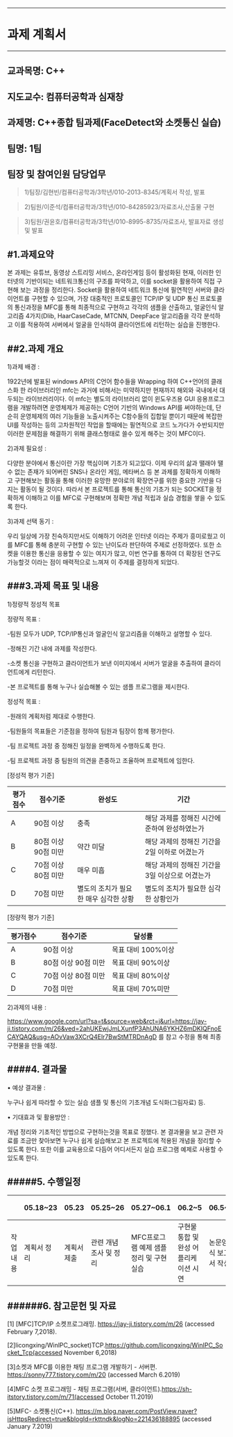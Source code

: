* * *

과제 계획서
===========
* * *
교과목명: C++
----

지도교수: 컴퓨터공학과 심재창
-------------------------
과제명: C++종합 팀과제(FaceDetect와 소켓통신 실습)
--------------------
팀명: 1팀
--------
팀장 및 참여인원 담당업무
------
>1)팀장/김현빈/컴퓨터공학과/3학년/010-2013-8345/계획서 작성, 발표

>2)팀원/이준석/컴퓨터공학과/3학년/010-84285923/자료조사,산출물 구현

>3)팀원/권윤호/컴퓨터공학과/3학년/010-8995-8735/자료조사, 발표자료 생성 및 발표

#1.과제요약
---
본 과제는 유튜브, 동영상 스트리밍 서비스, 온라인게임 등이 활성화된 현재, 이러한 인터넷의 기반이되는 네트워크통신의 구조를 파악하고, 이를 socket을 활용하여 직접 구현해 보는 과정을 정리한다. Socket을 활용하여 네트워크 통신에 필연적인 서버와 클라이언트를 구현할 수 있으며, 가장 대중적인 프로토콜인 TCP/IP 및 UDP 통신 프로토콜의 통신과정을 MFC를 통해 최종적으로 구현하고 각각의 샘플을 산출하고, 얼굴인식 알고리즘 4가지(Dlib, HaarCaseCade, MTCNN, DeepFace 알고리즘을 각각 분석하고 이를 적용하여 서버에서 얼굴을 인식하여 클라이언트에 리턴하는 실습을 진행한다.


##2.과제 개요 
---
1)과제 배경 : 

1922년에 발표된 windows API의 C언어 함수들을 Wrapping 하여 C++언어의 클래스화 한 라이브러리인 mfc는 과거에 비해서는 미약하지만 현재까지 해외와 국내에서 대두되는 라이브러리이다. 이 mfc는  별도의 라이브러리 없이 윈도우즈용 GUI 응용프로그램을 개발하려면 운영체제가 제공하는 C언어 기반의 Windows API를 써야하는데, 단순히 운영체제의 여러 기능들을 노출시켜주는 C함수들의 집합일 뿐이기 때문에 복잡한 UI를 작성하는 등의 고차원적인 작업을 할때에는 필연적으로 코드 노가다가 수반되지만 이러한 문제점을 해결하기 위해 클래스형태로 쓸수 있게 해주는 것이 MFC이다.

2)과제 필요성 :

다양한 분야에서 통신이란 가장 핵심이며 기초가 되고있다. 이제 우리의 삶과 땔래야 땔 수 없는 존재가 되어버린 SNS나 온라인 게임, 메타버스 등 본 과제를 정확하게 이해하고 구현해보는 활동을 통해 이러한 유망한 분야로의 확장연구를 위한 중요한 기반을 다지는 활동이 될 것이다. 따라서 본 프로젝트를 통해 통신의 기초가 되는 SOCKET을 정확하게 이해하고 이를 MFC로 구현해보며 정확한 개념 적립과 실습 경험을 쌓을 수 있도록 한다. 

3)과제 선택 동기 :

우리 일상에 가장 친숙하지만서도 이해하기 어려운 인터넷 이라는 주제가 흥미로웠고 이를 MFC를 통해 충분히 구현할 수 있는 난이도라 판단하여 주제로 선정하였다. 또한 소켓을 이용한 통신을 응용할 수 있는 여지가 많고, 이번 연구를 통하여 더 확장된 연구도 가능할것 이라는 점이 매력적으로 느껴져 이 주제를 결정하게 되었다.


###3.과제 목표 및 내용 
---
1)정량적 정성적 목표

정량적 목표 :

-팀원 모두가 UDP, TCP/IP통신과 얼굴인식 알고리즘을 이해하고 설명할 수 있다. 

-정해진 기간 내에 과제를 작성한다.

-소켓 통신을 구현하고 클라이언트가 보낸 이미지에서 서버가 얼굴을 추출하여 클라이언트에게 리턴한다.

-본 프로젝트를 통해 누구나 실습해볼 수 있는 샘플 프로그램을 제시한다.


정성적 목표 :

-원래의 계획처럼 제대로 수행한다.

-팀원들의 목표들은 기준점을 정하여 팀원과 팀장이 함께 평가한다.

-팀 프로젝트 과정 중 정해진 일정을 완벽하게 수행하도록 한다.

-팀 프로젝트 과정 중 팀원의 의견을 존중하고 조율하며 프로젝트에 임한다.

[정성적 평가 기준]

|평가점수|점수기준|완성도|기간|
|-------|-------|------|----|
|A|90점 이상|충족|해당 과제를 정해진 시간에 준하여 완성하였는가|
|B|80점 이상 90점 미만|약간 미달|해당 과제의 정해진 기간을 2일 이하로 어겼는가|
|C|70점 이상 80점 미만|매우 미흡|해당 과제의 정해진 기간을 3일 이상으로 어겼는가|
|D|70점 미만|별도의 조치가 필요한 매우 심각한 상황|별도의 조치가 필요한 심각한 상황인가|

[정량적 평가 기준]

|평가점수|점수기준|달성률|
|-------|-------|-----|
|A|90점 이상|목표 대비 100%이상|
|B|80점 이상 90점 미만|목표 대비 90%이상|
|C|70점 이상 80점 미만|목표 대비 80%이상|
|D|70점 미만|목표 대비 70%미만|

2)과제의 내용 :

https://www.google.com/url?sa=t&source=web&rct=j&url=https://jay-ji.tistory.com/m/26&ved=2ahUKEwjJmLXunfP3AhUNA6YKHZ6mDKIQFnoECAYQAQ&usg=AOvVaw3XCrQ4Elr7BwStMTRDnAgD 
를 참고 수정을 통해 최종 구현물을 만들 예정. 


####4. 결과물 
---
• 예상 결과물 :

누구나 쉽게 따라할 수 있는 실습 샘플 및 통신의 기초개념 도식화(그림자료) 등. 

• 기대효과 및 활용방안 : 

개념 정리와 기초적인 방법으로 구현하는것을 목표로 정했다. 본 결과물을 보고 관련 자료를 조금만 찾아보면 누구나 쉽게 실습해보고 본 프로젝트에 적용된 개념을 정리할 수 있도록 한다. 또한 이를 교육용으로 다듬어 어디서든지 실습 프로그램 예제로 사용할 수 있도록 한다. 

#####5. 수행일정 
---
|  |05.18~23|05.23|05.25~26|05.27~06.1|06.2~5|06.5~7|06.8|06.10|06.11|미정|
|--|--------|-----|--------|----------|------|------|----|-----|-----|---|
|작업내용|계획서 정리|계획서 제출|관련 개념 조사 및 정리|MFC프로그램 예제 샘플 정리 및 구현 실습|구현물 통합 및 완성 어플리케이션 시연|논문양식 보고서 작성|PPT|리플릿|산출물 시연 동영상 촬영 및 유튜브|산출물 제출|

######6. 참고문헌 및 자료 
----
[1] [MFC]TCP/IP 소켓프로그래밍. https://jay-ji.tistory.com/m/26 (accessed February 7,2018). 

[2]licongxing/WinlPC_socket)TCP.https://github.com/licongxing/WinIPC_Socket_Tcp(accessed November 6,2018)

[3]소켓과 MFC를 이용한 채팅 프로그램 개발하기 - 서버편. https://sonny777.tistory.com/m/20 (accessed March 6.2019)

[4]MFC 소켓 프로그래밍 - 채팅 프로그램(서버, 클라이언트).https://sh-itstory.tistory.com/m/71(accessed October 11.2019)

[5]MFC- 소켓통신(C++). https://m.blog.naver.com/PostView.naver?isHttpsRedirect=true&blogId=rkttndk&logNo=221436188895 (accessed January 7.2019)


